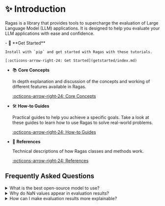 # ✨ Introduction

Ragas is a library that provides tools to supercharge the evaluation of Large Language Model (LLM) applications. It is designed to help you evaluate your LLM applications with ease and confidence. 



<div class="grid cards" markdown>
- 🚀 **Get Started**

    Install with `pip` and get started with Ragas with these tutorials.

    [:octicons-arrow-right-24: Get Started](getstarted/index.md)

- 📚 **Core Concepts**

    In depth explanation and discussion of the concepts and working of different features available in Ragas.

    [:octicons-arrow-right-24: Core Concepts](concepts/index.md)

- 🛠️ **How-to Guides**

    Practical guides to help you achieve a specific goals. Take a look at these
    guides to learn how to use Ragas to solve real-world problems.

    [:octicons-arrow-right-24: How-to Guides](howtos/index.md)

- 📖 **References**

    Technical descriptions of how Ragas classes and methods work.

    [:octicons-arrow-right-24: References](references/index.md)

</div>


## Frequently Asked Questions

<details>
<summary>What is the best open-source model to use?</summary>

There isn't a single correct answer to this question. With the rapid pace of AI model development, new open-source models are released every week, often claiming to outperform previous versions. The best model for your needs depends largely on your GPU capacity and the type of data you're working with. 

It's a good idea to explore newer, widely accepted models with strong general capabilities. You can refer to [this list](https://github.com/eugeneyan/open-llms?tab=readme-ov-file#open-llms) for available open-source models, their release dates, and fine-tuned variants.
</details>

<details>
<summary>Why do NaN values appear in evaluation results?</summary>

NaN stands for "Not a Number." In ragas evaluation results, NaN can appear for two main reasons:
- The model's output is not JSON-parsable. ragas requires models to output JSON-compatible responses because all prompts are structured using Pydantic. This ensures efficient parsing of LLM outputs.
- Certain cases in the sample may not be ideal for scoring. For example, scoring the faithfulness of a response like "I don’t know" might not be appropriate.

</details>

<details>
<summary>How can I make evaluation results more explainable?</summary>

The best way is to trace and log your evaluation, then inspect the results using LLM traces. You can follow a detailed example of this process [here](https://docs.ragas.io/en/stable/howtos/customizations/metrics/tracing/).

</details>